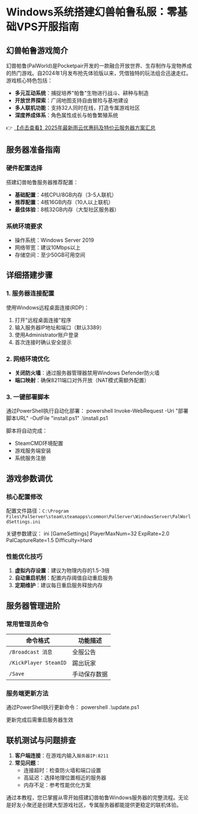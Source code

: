 # Windows系统搭建幻兽帕鲁私服：零基础VPS开服指南

## 幻兽帕鲁游戏简介

幻兽帕鲁(PalWorld)是Pocketpair开发的一款融合开放世界、生存制作与宠物养成的热门游戏。自2024年1月发布抢先体验版以来，凭借独特的玩法组合迅速走红。游戏核心特色包括：

- **多元互动系统**：捕捉培养"帕鲁"生物进行战斗、耕种与制造
- **开放世界探索**：广阔地图支持自由冒险与基地建设
- **多人联机功能**：支持32人同时在线，打造专属游戏社区
- **深度养成体系**：角色属性成长与帕鲁繁殖系统

👉 [【点击查看】2025年最新雨云优惠码及特价云服务器方案汇总](https://bit.ly/RainYun)

## 服务器准备指南

### 硬件配置选择

搭建幻兽帕鲁服务器推荐配置：
- **基础配置**：4核CPU/8GB内存（3-5人联机）
- **推荐配置**：4核16GB内存（10人以上联机）
- **最佳体验**：8核32GB内存（大型社区服务器）

### 系统环境要求
- 操作系统：Windows Server 2019
- 网络带宽：建议10Mbps以上
- 存储空间：至少50GB可用空间

## 详细搭建步骤

### 1. 服务器连接配置
使用Windows远程桌面连接(RDP)：
1. 打开"远程桌面连接"程序
2. 输入服务器IP地址和端口（默认3389）
3. 使用Administrator账户登录
4. 首次连接时确认安全提示

### 2. 网络环境优化
- **关闭防火墙**：通过服务器管理器禁用Windows Defender防火墙
- **端口映射**：确保8211端口对外开放（NAT模式需额外配置）

### 3. 一键部署脚本
通过PowerShell执行自动化部署：
powershell
Invoke-WebRequest -Uri "部署脚本URL" -OutFile "install.ps1"
.\install.ps1

脚本将自动完成：
- SteamCMD环境配置
- 游戏服务端安装
- 系统服务注册

## 游戏参数调优

### 核心配置修改
配置文件路径：`C:\Program Files\PalServer\steam\steamapps\common\PalServer\WindowsServer\PalWorldSettings.ini`

关键参数建议：
ini
[GameSettings]
PlayerMaxNum=32
ExpRate=2.0 
PalCaptureRate=1.5
Difficulty=Hard

### 性能优化技巧
1. **虚拟内存设置**：建议为物理内存的1.5-3倍
2. **自动重启机制**：配置内存阈值自动重启服务
3. **定期维护**：建议每日重启服务释放内存

## 服务器管理进阶

### 常用管理员命令
| 命令格式 | 功能描述 |
|---------|---------|
| `/Broadcast 消息` | 全服公告 |
| `/KickPlayer SteamID` | 踢出玩家 |
| `/Save` | 手动保存数据 |

### 服务端更新方法
通过PowerShell执行更新命令：
powershell
.\update.ps1

更新完成后需重启服务器生效

## 联机测试与问题排查

1. **客户端连接**：在游戏内输入`服务器IP:8211`
2. **常见问题**：
   - 连接超时：检查防火墙和端口设置
   - 高延迟：选择地理位置相近的服务器
   - 内存不足：参考性能优化方案

通过本教程，您已掌握从零开始搭建幻兽帕鲁Windows服务器的完整流程。无论是好友小聚还是创建大型游戏社区，专属服务器都能提供更稳定的联机体验。